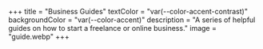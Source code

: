 +++
title = "Business Guides"
textColor = "var(--color-accent-contrast)"
backgroundColor = "var(--color-accent)"
description = "A series of helpful guides on how to start a freelance or online business."
image = "guide.webp"
+++